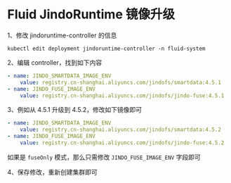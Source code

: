 # Fluid JindoRuntime 镜像升级
1、修改 jindoruntime-controller 的信息
```shell
kubectl edit deployment jindoruntime-controller -n fluid-system
```

2、编辑 controller，找到如下内容
```yaml
- name: JINDO_SMARTDATA_IMAGE_ENV
    value: registry.cn-shanghai.aliyuncs.com/jindofs/smartdata:4.5.1
- name: JINDO_FUSE_IMAGE_ENV
    value: registry.cn-shanghai.aliyuncs.com/jindofs/jindo-fuse:4.5.1
```

3、例如从 4.5.1 升级到  4.5.2，修改如下镜像即可
```yaml
- name: JINDO_SMARTDATA_IMAGE_ENV
    value: registry.cn-shanghai.aliyuncs.com/jindofs/smartdata:4.5.2
- name: JINDO_FUSE_IMAGE_ENV
    value: registry.cn-shanghai.aliyuncs.com/jindofs/jindo-fuse:4.5.2
```
如果是 `fuseOnly` 模式，那么只需修改 `JINDO_FUSE_IMAGE_ENV` 字段即可

4、保存修改，重新创建集群即可